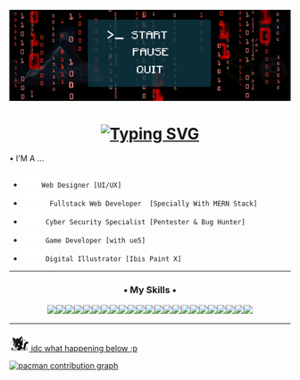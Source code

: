 ![Banner](https://github.com/yousafee/yousafee/blob/main/banner.gif) 

<h1 align="center"><a href="https://git.io/typing-svg"><img src="https://readme-typing-svg.demolab.com?font=Fira+Code&size=30&duration=8000&pause=300&color=9C9C9C&center=true&vCenter=true&random=true&width=435&lines=%E2%80%A2+%E2%80%A2+%E2%80%A2+%E2%80%A2+%E2%80%A2;%E2%80%A2+%E2%80%A2+%E2%80%A2+%E2%80%A2+%E2%80%A2;%E2%80%A2+%E2%80%A2+%E2%80%A2+%E2%80%A2+%E2%80%A2;%E2%80%A2+%E2%80%A2+%E2%80%A2+%E2%80%A2+%E2%80%A2;%E2%80%A2+%E2%80%A2+%E2%80%A2+%E2%80%A2+%E2%80%A2;turu+%E1%B6%BB+%F0%9D%97%93+%F0%90%B0%81" alt="Typing SVG" /></a></h1>

 •  I'M A ...  
 - <img src="https://github.com/yousafee/yousafee/blob/main/Arrow.gif" width="30"/> `Web Designer [UI/UX] `
 - <img src="https://github.com/yousafee/yousafee/blob/main/Arrow.gif" width="30"/> `  Fullstack Web Developer  [Specially With MERN Stack]`
 - <img src="https://github.com/yousafee/yousafee/blob/main/Arrow.gif" width="30"/> `  Cyber Security Specialist [Pentester & Bug Hunter] `
- <img src="https://github.com/yousafee/yousafee/blob/main/Arrow.gif" width="30"/> ` Game Developer [with ue5]`
- <img src="https://github.com/yousafee/yousafee/blob/main/Arrow.gif" width="30"/> ` Digital Illustrator [Ibis Paint X]`

<hr/>
<p align="left">
</p>

<div>
<h3 align="center">• My Skills •</h3>

<div align="center">
  <a href="#"><img src="https://img.shields.io/badge/HTML5-E34F26?style=for-the-badge&logo=html5&logoColor=white"><img src="https://img.shields.io/badge/CSS3-1572B6?style=for-the-badge&logo=css3&logoColor=white"><img src="https://img.shields.io/badge/Bootstrap-563D7C?style=for-the-badge&logo=bootstrap&logoColor=white"><img src="https://img.shields.io/badge/Tailwind_CSS-38B2AC?style=for-the-badge&logo=tailwind-css&logoColor=white"><img src="https://img.shields.io/badge/JavaScript-323330?style=for-the-badge&logo=javascript&logoColor=F7DF1E"><img src="https://img.shields.io/badge/GSAP-93CF2B?style=for-the-badge&logo=greensock&logoColor=white"><img src="https://img.shields.io/badge/Node%20js-339933?style=for-the-badge&logo=nodedotjs&logoColor=white"><img src="https://img.shields.io/badge/Express%20js-000000?style=for-the-badge&logo=express&logoColor=white"><img src="https://img.shields.io/badge/Chart%20js-FF6384?style=for-the-badge&logo=chartdotjs&logoColor=white"><img src="https://img.shields.io/badge/Python-FFD43B?style=for-the-badge&logo=python&logoColor=blue"><img src="https://img.shields.io/badge/Figma-F24E1E?style=for-the-badge&logo=figma&logoColor=white"><img src="https://img.shields.io/badge/MongoDB-4EA94B?style=for-the-badge&logo=mongodb&logoColor=white"><img src="https://img.shields.io/badge/Docker-2CA5E0?style=for-the-badge&logo=docker&logoColor=white"><img src="https://img.shields.io/badge/React-20232A?style=for-the-badge&logo=react&logoColor=61DAFB"><img src="https://img.shields.io/badge/ThreeJs-black?style=for-the-badge&logo=three.js&logoColor=white"><img src="https://img.shields.io/badge/PHP-777BB4?style=for-the-badge&logo=php&logoColor=white"><img src="https://img.shields.io/badge/blender-%23F5792A.svg?style=for-the-badge&logo=blender&logoColor=white"><img src="https://img.shields.io/badge/-Unreal%20Engine-313131?style=for-the-badge&logo=unreal-engine&logoColor=white"><img src="https://img.shields.io/badge/C%2B%2B-00599C?style=for-the-badge&logo=c%2B%2B&logoColor=white"><img src="https://img.shields.io/badge/Django-092E20?style=for-the-badge&logo=django&logoColor=green"</img><img src="https://img.shields.io/badge/firebase-ffca28?style=for-the-badge&logo=firebase&logoColor=black"></img><img src="https://img.shields.io/badge/Kali_Linux-557C94?style=for-the-badge&logo=kali-linux&logoColor=white"><img src="https://img.shields.io/badge/burpsuite-FF6633?style=for-the-badge&logo=burpsuite&logoColor=white"></div>

<hr/>

</ol>

<img src="https://github.com/yousafee/yousafee/blob/main/Tak%20berjudul27_20250710071741.png" width="35"/> idc what happening below ;p

<picture>
  <source media="(prefers-color-scheme: dark)" srcset="https://raw.githubusercontent.com/Hai-hay /Hai-hay /output/pacman-contribution-graph-dark.svg">
  <source media="(prefers-color-scheme: light)" srcset="https://raw.githubusercontent.com/Hai-hay /Hai-hay /output/pacman-contribution-graph.svg">
  <img alt="pacman contribution graph" src="https://raw.githubusercontent.com/Hai-hay /Hai-hay /output/pacman-contribution-graph.svg">
</picture>

###
